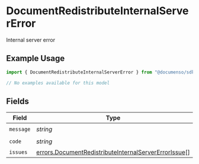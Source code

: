 # DocumentRedistributeInternalServerError

Internal server error

## Example Usage

```typescript
import { DocumentRedistributeInternalServerError } from "@documenso/sdk-typescript/models/errors";

// No examples available for this model
```

## Fields

| Field                                                                                                                        | Type                                                                                                                         | Required                                                                                                                     | Description                                                                                                                  |
| ---------------------------------------------------------------------------------------------------------------------------- | ---------------------------------------------------------------------------------------------------------------------------- | ---------------------------------------------------------------------------------------------------------------------------- | ---------------------------------------------------------------------------------------------------------------------------- |
| `message`                                                                                                                    | *string*                                                                                                                     | :heavy_check_mark:                                                                                                           | N/A                                                                                                                          |
| `code`                                                                                                                       | *string*                                                                                                                     | :heavy_check_mark:                                                                                                           | N/A                                                                                                                          |
| `issues`                                                                                                                     | [errors.DocumentRedistributeInternalServerErrorIssue](../../models/errors/documentredistributeinternalservererrorissue.md)[] | :heavy_minus_sign:                                                                                                           | N/A                                                                                                                          |